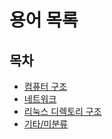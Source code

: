 # 용어 목록

## 목차

- [컴퓨터 구조](computer_architecture/index.md)
- [네트워크](network/index.md)
- [리눅스 디렉토리 구조](linux_directory/index.md)
- [기타/미분류](others.md)
